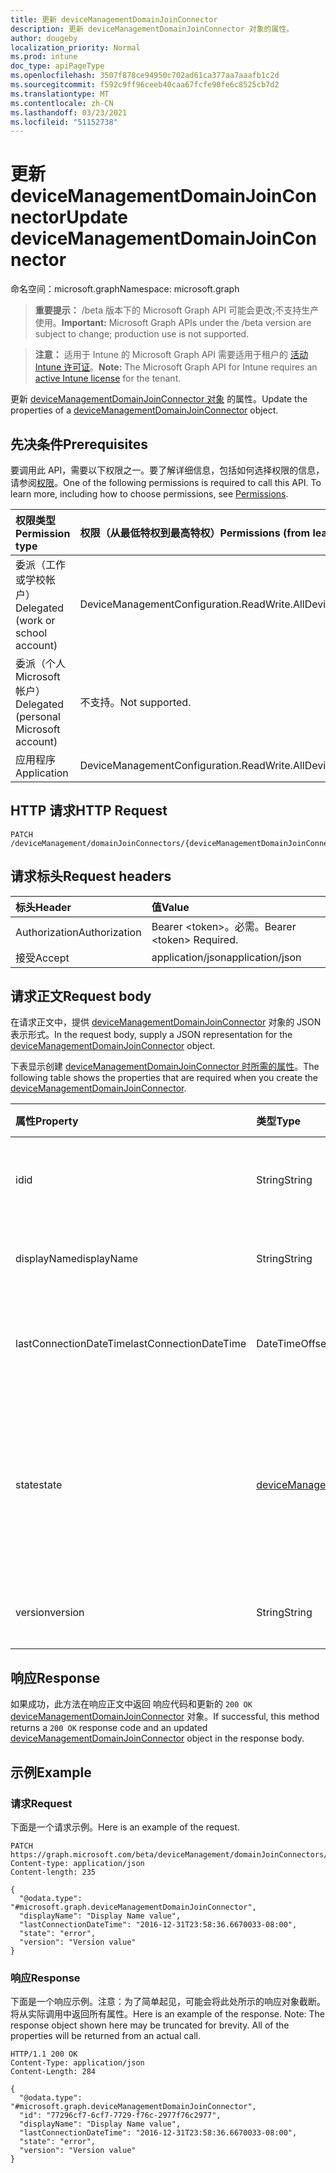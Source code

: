 ```yaml
---
title: 更新 deviceManagementDomainJoinConnector
description: 更新 deviceManagementDomainJoinConnector 对象的属性。
author: dougeby
localization_priority: Normal
ms.prod: intune
doc_type: apiPageType
ms.openlocfilehash: 3507f878ce94950c702ad61ca377aa7aaafb1c2d
ms.sourcegitcommit: f592c9ff96ceeb40caa67fcfe90fe6c8525cb7d2
ms.translationtype: MT
ms.contentlocale: zh-CN
ms.lasthandoff: 03/23/2021
ms.locfileid: "51152738"
---
```

# <a name="update-devicemanagementdomainjoinconnector"></a><span data-ttu-id="9d753-103">更新 deviceManagementDomainJoinConnector</span><span class="sxs-lookup"><span data-stu-id="9d753-103">Update deviceManagementDomainJoinConnector</span></span>

<span data-ttu-id="9d753-104">命名空间：microsoft.graph</span><span class="sxs-lookup"><span data-stu-id="9d753-104">Namespace: microsoft.graph</span></span>

> <span data-ttu-id="9d753-105">**重要提示：** /beta 版本下的 Microsoft Graph API 可能会更改;不支持生产使用。</span><span class="sxs-lookup"><span data-stu-id="9d753-105">**Important:** Microsoft Graph APIs under the /beta version are subject to change; production use is not supported.</span></span>

> <span data-ttu-id="9d753-106">**注意：** 适用于 Intune 的 Microsoft Graph API 需要适用于租户的 [活动 Intune 许可证](https://go.microsoft.com/fwlink/?linkid=839381)。</span><span class="sxs-lookup"><span data-stu-id="9d753-106">**Note:** The Microsoft Graph API for Intune requires an [active Intune license](https://go.microsoft.com/fwlink/?linkid=839381) for the tenant.</span></span>

<span data-ttu-id="9d753-107">更新 [deviceManagementDomainJoinConnector 对象](../resources/intune-odj-devicemanagementdomainjoinconnector.md) 的属性。</span><span class="sxs-lookup"><span data-stu-id="9d753-107">Update the properties of a [deviceManagementDomainJoinConnector](../resources/intune-odj-devicemanagementdomainjoinconnector.md) object.</span></span>

## <a name="prerequisites"></a><span data-ttu-id="9d753-108">先决条件</span><span class="sxs-lookup"><span data-stu-id="9d753-108">Prerequisites</span></span>
<span data-ttu-id="9d753-p101">要调用此 API，需要以下权限之一。要了解详细信息，包括如何选择权限的信息，请参阅[权限](/graph/permissions-reference)。</span><span class="sxs-lookup"><span data-stu-id="9d753-p101">One of the following permissions is required to call this API. To learn more, including how to choose permissions, see [Permissions](/graph/permissions-reference).</span></span>

|<span data-ttu-id="9d753-111">权限类型</span><span class="sxs-lookup"><span data-stu-id="9d753-111">Permission type</span></span>|<span data-ttu-id="9d753-112">权限（从最低特权到最高特权）</span><span class="sxs-lookup"><span data-stu-id="9d753-112">Permissions (from least to most privileged)</span></span>|
|:---|:---|
|<span data-ttu-id="9d753-113">委派（工作或学校帐户）</span><span class="sxs-lookup"><span data-stu-id="9d753-113">Delegated (work or school account)</span></span>|<span data-ttu-id="9d753-114">DeviceManagementConfiguration.ReadWrite.All</span><span class="sxs-lookup"><span data-stu-id="9d753-114">DeviceManagementConfiguration.ReadWrite.All</span></span>|
|<span data-ttu-id="9d753-115">委派（个人 Microsoft 帐户）</span><span class="sxs-lookup"><span data-stu-id="9d753-115">Delegated (personal Microsoft account)</span></span>|<span data-ttu-id="9d753-116">不支持。</span><span class="sxs-lookup"><span data-stu-id="9d753-116">Not supported.</span></span>|
|<span data-ttu-id="9d753-117">应用程序</span><span class="sxs-lookup"><span data-stu-id="9d753-117">Application</span></span>|<span data-ttu-id="9d753-118">DeviceManagementConfiguration.ReadWrite.All</span><span class="sxs-lookup"><span data-stu-id="9d753-118">DeviceManagementConfiguration.ReadWrite.All</span></span>|

## <a name="http-request"></a><span data-ttu-id="9d753-119">HTTP 请求</span><span class="sxs-lookup"><span data-stu-id="9d753-119">HTTP Request</span></span>
<!-- {
  "blockType": "ignored"
}
-->
``` http
PATCH /deviceManagement/domainJoinConnectors/{deviceManagementDomainJoinConnectorId}
```

## <a name="request-headers"></a><span data-ttu-id="9d753-120">请求标头</span><span class="sxs-lookup"><span data-stu-id="9d753-120">Request headers</span></span>
|<span data-ttu-id="9d753-121">标头</span><span class="sxs-lookup"><span data-stu-id="9d753-121">Header</span></span>|<span data-ttu-id="9d753-122">值</span><span class="sxs-lookup"><span data-stu-id="9d753-122">Value</span></span>|
|:---|:---|
|<span data-ttu-id="9d753-123">Authorization</span><span class="sxs-lookup"><span data-stu-id="9d753-123">Authorization</span></span>|<span data-ttu-id="9d753-124">Bearer &lt;token&gt;。必需。</span><span class="sxs-lookup"><span data-stu-id="9d753-124">Bearer &lt;token&gt; Required.</span></span>|
|<span data-ttu-id="9d753-125">接受</span><span class="sxs-lookup"><span data-stu-id="9d753-125">Accept</span></span>|<span data-ttu-id="9d753-126">application/json</span><span class="sxs-lookup"><span data-stu-id="9d753-126">application/json</span></span>|

## <a name="request-body"></a><span data-ttu-id="9d753-127">请求正文</span><span class="sxs-lookup"><span data-stu-id="9d753-127">Request body</span></span>
<span data-ttu-id="9d753-128">在请求正文中，提供 [deviceManagementDomainJoinConnector](../resources/intune-odj-devicemanagementdomainjoinconnector.md) 对象的 JSON 表示形式。</span><span class="sxs-lookup"><span data-stu-id="9d753-128">In the request body, supply a JSON representation for the [deviceManagementDomainJoinConnector](../resources/intune-odj-devicemanagementdomainjoinconnector.md) object.</span></span>

<span data-ttu-id="9d753-129">下表显示创建 [deviceManagementDomainJoinConnector 时所需的属性](../resources/intune-odj-devicemanagementdomainjoinconnector.md)。</span><span class="sxs-lookup"><span data-stu-id="9d753-129">The following table shows the properties that are required when you create the [deviceManagementDomainJoinConnector](../resources/intune-odj-devicemanagementdomainjoinconnector.md).</span></span>

|<span data-ttu-id="9d753-130">属性</span><span class="sxs-lookup"><span data-stu-id="9d753-130">Property</span></span>|<span data-ttu-id="9d753-131">类型</span><span class="sxs-lookup"><span data-stu-id="9d753-131">Type</span></span>|<span data-ttu-id="9d753-132">说明</span><span class="sxs-lookup"><span data-stu-id="9d753-132">Description</span></span>|
|:---|:---|:---|
|<span data-ttu-id="9d753-133">id</span><span class="sxs-lookup"><span data-stu-id="9d753-133">id</span></span>|<span data-ttu-id="9d753-134">String</span><span class="sxs-lookup"><span data-stu-id="9d753-134">String</span></span>|<span data-ttu-id="9d753-135">表示连接器的唯一标识符。</span><span class="sxs-lookup"><span data-stu-id="9d753-135">Unique identifier to represent a connector.</span></span>|
|<span data-ttu-id="9d753-136">displayName</span><span class="sxs-lookup"><span data-stu-id="9d753-136">displayName</span></span>|<span data-ttu-id="9d753-137">String</span><span class="sxs-lookup"><span data-stu-id="9d753-137">String</span></span>|<span data-ttu-id="9d753-138">连接器显示名称。</span><span class="sxs-lookup"><span data-stu-id="9d753-138">The connector display name.</span></span>|
|<span data-ttu-id="9d753-139">lastConnectionDateTime</span><span class="sxs-lookup"><span data-stu-id="9d753-139">lastConnectionDateTime</span></span>|<span data-ttu-id="9d753-140">DateTimeOffset</span><span class="sxs-lookup"><span data-stu-id="9d753-140">DateTimeOffset</span></span>|<span data-ttu-id="9d753-141">上次连接器联系 Intune 的时间。</span><span class="sxs-lookup"><span data-stu-id="9d753-141">Last time connector contacted Intune.</span></span>|
|<span data-ttu-id="9d753-142">state</span><span class="sxs-lookup"><span data-stu-id="9d753-142">state</span></span>|[<span data-ttu-id="9d753-143">deviceManagementDomainJoinConnectorState</span><span class="sxs-lookup"><span data-stu-id="9d753-143">deviceManagementDomainJoinConnectorState</span></span>](../resources/intune-odj-devicemanagementdomainjoinconnectorstate.md)|<span data-ttu-id="9d753-144">连接器状态。</span><span class="sxs-lookup"><span data-stu-id="9d753-144">The connector state.</span></span> <span data-ttu-id="9d753-145">可取值为：`active`、`error`、`inactive`。</span><span class="sxs-lookup"><span data-stu-id="9d753-145">Possible values are: `active`, `error`, `inactive`.</span></span>|
|<span data-ttu-id="9d753-146">version</span><span class="sxs-lookup"><span data-stu-id="9d753-146">version</span></span>|<span data-ttu-id="9d753-147">String</span><span class="sxs-lookup"><span data-stu-id="9d753-147">String</span></span>|<span data-ttu-id="9d753-148">连接器的版本。</span><span class="sxs-lookup"><span data-stu-id="9d753-148">The version of the connector.</span></span>|



## <a name="response"></a><span data-ttu-id="9d753-149">响应</span><span class="sxs-lookup"><span data-stu-id="9d753-149">Response</span></span>
<span data-ttu-id="9d753-150">如果成功，此方法在响应正文中返回 响应代码和更新的 `200 OK` [deviceManagementDomainJoinConnector](../resources/intune-odj-devicemanagementdomainjoinconnector.md) 对象。</span><span class="sxs-lookup"><span data-stu-id="9d753-150">If successful, this method returns a `200 OK` response code and an updated [deviceManagementDomainJoinConnector](../resources/intune-odj-devicemanagementdomainjoinconnector.md) object in the response body.</span></span>

## <a name="example"></a><span data-ttu-id="9d753-151">示例</span><span class="sxs-lookup"><span data-stu-id="9d753-151">Example</span></span>

### <a name="request"></a><span data-ttu-id="9d753-152">请求</span><span class="sxs-lookup"><span data-stu-id="9d753-152">Request</span></span>
<span data-ttu-id="9d753-153">下面是一个请求示例。</span><span class="sxs-lookup"><span data-stu-id="9d753-153">Here is an example of the request.</span></span>
``` http
PATCH https://graph.microsoft.com/beta/deviceManagement/domainJoinConnectors/{deviceManagementDomainJoinConnectorId}
Content-type: application/json
Content-length: 235

{
  "@odata.type": "#microsoft.graph.deviceManagementDomainJoinConnector",
  "displayName": "Display Name value",
  "lastConnectionDateTime": "2016-12-31T23:58:36.6670033-08:00",
  "state": "error",
  "version": "Version value"
}
```

### <a name="response"></a><span data-ttu-id="9d753-154">响应</span><span class="sxs-lookup"><span data-stu-id="9d753-154">Response</span></span>
<span data-ttu-id="9d753-p103">下面是一个响应示例。注意：为了简单起见，可能会将此处所示的响应对象截断。将从实际调用中返回所有属性。</span><span class="sxs-lookup"><span data-stu-id="9d753-p103">Here is an example of the response. Note: The response object shown here may be truncated for brevity. All of the properties will be returned from an actual call.</span></span>
``` http
HTTP/1.1 200 OK
Content-Type: application/json
Content-Length: 284

{
  "@odata.type": "#microsoft.graph.deviceManagementDomainJoinConnector",
  "id": "77296cf7-6cf7-7729-f76c-2977f76c2977",
  "displayName": "Display Name value",
  "lastConnectionDateTime": "2016-12-31T23:58:36.6670033-08:00",
  "state": "error",
  "version": "Version value"
}
```




